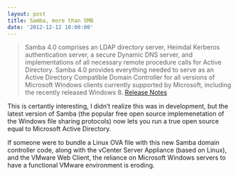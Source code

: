 ```yaml
---
layout: post
title: Samba, more than SMB
date: '2012-12-12 18:00:00'
---
```


> Samba 4.0 comprises an LDAP directory server, Heimdal Kerberos authentication server, a secure Dynamic DNS server, and implementations of all necessary remote procedure calls for Active Directory. Samba 4.0 provides everything needed to serve as an Active Directory Compatible Domain Controller for all versions of Microsoft Windows clients currently supported by Microsoft, including the recently released Windows 8. [Release Notes](https://www.samba.org/samba/news/releases/4.0.0.html)


This is certantly interesting, I didn’t realize this was in development, but the latest version of Samba (the popular free open source implemenetation of the Windows file sharing protocols) now lets you run a true open source equal to Microsoft Active Directory.

If someone were to bundle a Linux OVA file with this new Samba domain controller code, along with the vCenter Server Appliance (based on Linux), and the VMware Web Client, the reliance on Microsoft Windows servers to have a functional VMware environment is eroding.
